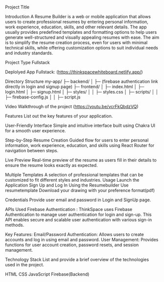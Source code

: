 Project Title


Introduction
A Resume Builder is a web or mobile application that allows users to create professional resumes by entering personal information, work experience, education, skills, and other relevant details. The app usually provides predefined templates and formatting options to help users generate well-structured and visually appealing resumes with ease. The aim is to simplify the resume creation process, even for users with minimal technical skills, while offering customization options to suit individual needs and industry standards.

Project Type
Fullstack

Deplolyed App
Fullstack: (https://thinkspacewhiteboard.netlify.app/)

Directory Structure
my-app/ ├─ backend/ │ ├─ (firebase authentication link directly in login and signup page) ├─ frontend/ │ ├─ index.html │ ├─ login.html │ ├─ signup.html │ ├─ styles/ │ │ ├─ styles.css │ ├─ scripts/ │ │ ├─ firebase-config.js │ │ ├─ script.js

Video Walkthrough of the project
(https://youtu.be/vcrFkQbdzVQ)

Features
List out the key features of your application.

User-Friendly Interface
Simple and intuitive interface built using Chakra UI for a smooth user experience.

Step-by-Step Resume Creation
Guided flow for users to enter personal information, work experience, education, and skills using React Router for navigation between steps.

Live Preview
Real-time preview of the resume as users fill in their details to ensure the resume looks exactly as expected.

Multiple Templates
A selection of professional templates that can be customized to fit different styles and industries.
Usage
Launch the Application
Sign Up and Log In
Using the Resumebuilder
Use resumetemplate
Download your drawing with your preference format(pdf)

Credentials
Provide user email and password in Login and SignUp page.

APIs Used
Firebase Authentication : ThinkSpace uses Firebase Authentication to manage user authentication for login and sign-up. This API enables secure and scalable user authentication with various sign-in methods.

Key Features: Email/Password Authentication: Allows users to create accounts and log in using email and password. User Management: Provides functions for user account creation, password resets, and session management.

Technology Stack
List and provide a brief overview of the technologies used in the project.

HTML
CSS
JavaScript
Firebase(Backend)
